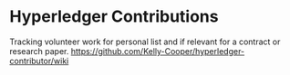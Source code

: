 # Hyperledger Contributions

Tracking volunteer work for personal list and if relevant for a contract or research paper.
<https://github.com/Kelly-Cooper/hyperledger-contributor/wiki>


